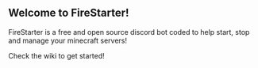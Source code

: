 ## Welcome to FireStarter!

FireStarter is a free and open source discord bot coded to help start, stop and manage your minecraft servers!

Check the wiki to get started!